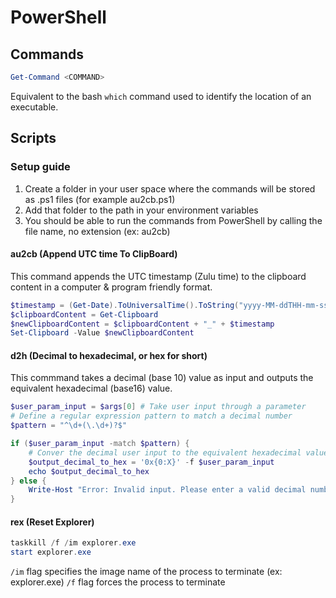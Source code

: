 # PowerShell
## Commands
```powershell
Get-Command <COMMAND>
```
Equivalent to the bash `which` command used to identify the location of an executable.
## Scripts
### Setup guide
1. Create a folder in your user space where the commands will be stored as .ps1 files (for example au2cb.ps1)
2. Add that folder to the path in your environment variables
3. You should be able to run the commands from PowerShell by calling the file name, no extension (ex: au2cb)
#### au2cb (Append UTC time To ClipBoard)
This command appends the UTC timestamp (Zulu time) to the clipboard content in a computer & program friendly format.  
```powershell
$timestamp = (Get-Date).ToUniversalTime().ToString("yyyy-MM-ddTHH-mm-ssZ")
$clipboardContent = Get-Clipboard
$newClipboardContent = $clipboardContent + "_" + $timestamp
Set-Clipboard -Value $newClipboardContent
```
#### d2h (Decimal to hexadecimal, or hex for short)
This commmand takes a decimal (base 10) value as input and outputs the equivalent hexadecimal (base16) value.  
```powershell
$user_param_input = $args[0] # Take user input through a parameter
# Define a regular expression pattern to match a decimal number
$pattern = "^\d+(\.\d+)?$"

if ($user_param_input -match $pattern) {
    # Conver the decimal user input to the equivalent hexadecimal value
    $output_decimal_to_hex = '0x{0:X}' -f $user_param_input
    echo $output_decimal_to_hex
} else {
    Write-Host "Error: Invalid input. Please enter a valid decimal number."
}
```
#### rex (Reset Explorer)
```powershell
taskkill /f /im explorer.exe
start explorer.exe
```
`/im` flag specifies the image name of the process to terminate (ex: explorer.exe)
`/f` flag forces the process to terminate
